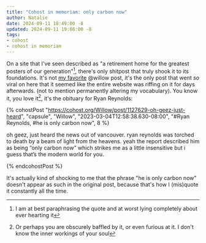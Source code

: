 ```yaml
---
title: "Cohost in memoriam: only carbon now"
author: Natalie
date: 2024-09-11 18:49:00 -8
updated: 2024-09-11 19:08:00 -8
tags:
- cohost
- cohost in memoriam
---
```


On a site that I've seen described as "a retirement home for the greatest
posters of our generation"[^1], there's only shitpost that truly shook it to its
foundations. It's not [my
favorite](https://cohost.org/Willow/post/3893458-the-french-refer-to) @willow
post, it's the only post that went _so_ viral on here that it seemed like the
entire website was riffing on it for days afterwards. (not to mention
permanently altering my vocabulary). You know it, you love it[^2], it's the
obituary for Ryan Reynolds:

{% cohostPost "https://cohost.org/Willow/post/1127629-oh-geez-just-heard", "capsule",
    "Willow", "2023-03-04T12:58:38.630-08:00", "#Ryan Reynolds, #he is only carbon now", 8 %}
  <p>oh geez, just heard the news out of vancouver. ryan reynolds was torched to death by a beam of light from the heavens. yeah the report described him as being “only carbon now” which strikes me as a little insensitive but i guess that’s the modern world for you.</p>
{% endcohostPost %}

It's actually kind of shocking to me that the phrase "he is only carbon now"
doesn't appear as such in the original post, because that's how I (mis)quote it
constantly all the time.

[^1]: I am at best paraphrasing the quote and at worst lying completely about
      ever hearting it
[^2]: Or perhaps you are obscurely baffled by it, or even furious at it. I don't
      know the inner workings of your soul
